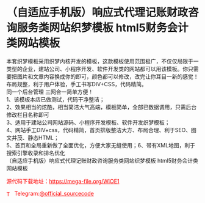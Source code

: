 # （自适应手机版）响应式代理记账财政咨询服务类网站织梦模板 html5财务会计类网站模板

本套织梦模板采用织梦内核开发的模板，这款模板使用范围极广，不仅仅局限于一类型的企业，建站公司、小程序开发、软件开发类的网站都可以用该模板。你只需要把图片和文章内容换成你的即可，颜色都可以修改，改完让你耳目一新的感觉！布局规整，利于用户体验，手工书写DIV+CSS，代码精简。<br>同一个后台管理 三网合一简单方便！<br>1、该模板本店已做测试，代码干净整洁；<br>2、效果相当的炫酷，相当简洁大气高端，模板简单，全部已数据调用，只需后台修改栏目名称即可<br>3、适用于建站公司网站源码、小程序开发模板、软件开发织梦模板；<br>4、网站手工DIV+css，代码精简，首页排版整洁大方、布局合理、利于SEO、图文并茂、静态HTML；<br>5、首页和全局重新做了全面优化，方便大家无缝使用；6、带有XML地图，利于搜索引擎收录和排名优化<br>（自适应手机版）响应式代理记账财政咨询服务类网站织梦模板 html5财务会计类网站模板<br>


<p style="color: red;">源代码下载地址：<a href="https://mega-file.org/WiOE1" style="color: red;">https://mega-file.org/WiOE1</a></p><p style="color: red;"><img src="https://cdn-icons-png.flaticon.com/512/2111/2111646.png" alt="Telegram Icon" style="width: 16px; vertical-align: middle; margin-right: 5px;">Telegram:<a href="https://t.me/official_sourcecode" style="color: red;">@official_sourcecode</a></p>